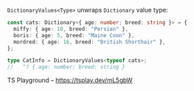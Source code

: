 `DictionaryValues<Type>` unwraps `Dictionary` value type:

```ts
const cats: Dictionary<{ age: number; breed: string }> = {
  miffy: { age: 10, breed: "Persian" },
  boris: { age: 5, breed: "Maine Coon" },
  mordred: { age: 16, breed: "British Shorthair" },
};

type CatInfo = DictionaryValues<typeof cats>;
//   ^? { age: number; breed: string }
```

TS Playground – https://tsplay.dev/mL5gbW
